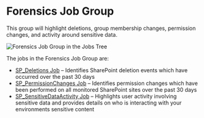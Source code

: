 # Forensics Job Group

This group will highlight deletions, group membership changes, permission changes, and activity
around sensitive data.

![Forensics Job Group in the Jobs Tree](/img/product_docs/accessanalyzer/11.6/solutions/sharepoint/activity/forensics/forensicsjobstree.webp)

The jobs in the Forensics Job Group are:

- [SP_Deletions Job](/docs/accessanalyzer/11.6/solutions/sharepoint/activity/forensics/sp_deletions.md)
  – Identifies SharePoint deletion events which have occurred over the past 30 days
- [SP_PermissionChanges Job](/docs/accessanalyzer/11.6/solutions/sharepoint/activity/forensics/sp_permissionchanges.md)
  – Identifies permission changes which have been performed on all monitored SharePoint sites over
  the past 30 days
- [SP_SensitiveDataActivity Job](/docs/accessanalyzer/11.6/solutions/sharepoint/activity/forensics/sp_sensitivedataactivity.md)
  – Highlights user activity involving sensitive data and provides details on who is interacting
  with your environments sensitive content
